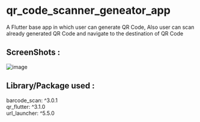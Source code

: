# qr_code_scanner_geneator_app

A Flutter base app in which user can generate QR Code, Also user can scan already generated QR Code and navigate to the destination of QR Code 

## ScreenShots : 
![image](https://user-images.githubusercontent.com/58309881/88083352-5e8f2e80-cb9c-11ea-8439-0878ba0e8500.png)

## Library/Package used : 
  barcode_scan: ^3.0.1  <br>
  qr_flutter: ^3.1.0    <br>
  url_launcher: ^5.5.0  <br>
